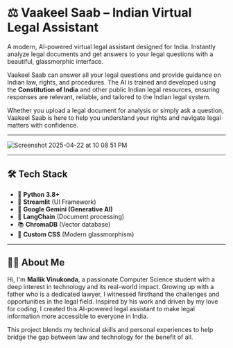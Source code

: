 # ⚖️ Vaakeel Saab – Indian Virtual Legal Assistant

A modern, AI-powered virtual legal assistant designed for India. Instantly analyze legal documents and get answers to your legal questions with a beautiful, glassmorphic interface. 

Vaakeel Saab can answer all your legal questions and provide guidance on Indian law, rights, and procedures. The AI is trained and developed using the **Constitution of India** and other public Indian legal resources, ensuring responses are relevant, reliable, and tailored to the Indian legal system.

Whether you upload a legal document for analysis or simply ask a question, Vaakeel Saab is here to help you understand your rights and navigate legal matters with confidence.

----

![Screenshot 2025-04-22 at 10 08 51 PM](https://github.com/user-attachments/assets/f708662c-d6fc-43f6-ba90-589854f251ea)



-----

## 🛠️ Tech Stack

- 🐍 **Python 3.8+**
- 🎈 **Streamlit** (UI Framework)
- 🤖 **Google Gemini (Generative AI)**
- 📄 **LangChain** (Document processing)
- 📚 **ChromaDB** (Vector database)
- 💅 **Custom CSS** (Modern glassmorphism)

---

## 👨‍💻 About Me 

Hi, I'm **Mallik Vinukonda**, a passionate Computer Science student with a deep interest in technology and its real-world impact. Growing up with a father who is a dedicated lawyer, I witnessed firsthand the challenges and opportunities in the legal field. Inspired by his work and driven by my love for coding, I created this AI-powered legal assistant to make legal information more accessible to everyone in India.

This project blends my technical skills and personal experiences to help bridge the gap between law and technology for the benefit of all.
